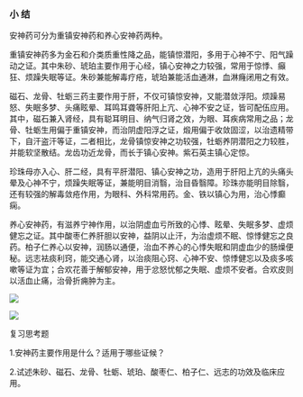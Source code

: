 ### 小 结	

安神药可分为重镇安神药和养心安神药两种。

重镇安神药多为金石和介类质重性降之品，能镇惊潜阳，多用于心神不宁、阳气躁动之证。其中朱砂、琥珀主要作用于心经，镇心安神之力较强，常用于惊悸、癲狂、烦躁失眠等证。朱砂兼能解毒疗疮，琥珀兼能活血通淋，血淋癃闭用之有效。

磁石、龙骨、牡蛎三药主要作用于肝，不仅可镇惊安神，又能潜敛浮阳。烦躁易怒、失眠多梦、头痛眩晕、耳鸣耳聋等肝阳上亢、心神不安之证，皆可配伍应用。其中，磁石兼入肾经，具有聪耳明目、纳气归肾之效，为眼、耳疾病常用之品；龙骨、牡蛎生用偏于重镇安神，而治阴虚阳浮之证，煅用偏于收敛固涩，以治遗精带下，自汗盗汗等证，二者相比，龙骨镇惊安神之功较强，牡蛎养阴潜阳之力较胜，并能软坚散结。龙齿功近龙骨，而长于镇心安神。紫石英主镇心定惊。

珍珠母亦入心、肝二经，具有平肝潜阳、镇心安神之功，造用于肝阳上亢的头痛头晕及心神不宁，烦躁失眠等证，兼能明目消翳，治目昏翳障。珍珠亦能明目除翳，还有较强的解毒敛疮作用，为眼科、外科常用药。金、铁以镇心为用，治心悸癫痫。

养心安神药，有滋养宁神作用，以治阴虚血亏所致的心悸、眩晕、失眠多梦、虚烦健忘之证。其中酸枣仁养肝胆以安神，益阴以止汗，为治虚烦不眠、惊悸健忘之良药。柏子仁养心以安神，润肠以通便，治血不养心的心悸失眠和阴虚血少的肠燥便秘。远志袪痰利窍，能交通心肾，以治痰阻心窍、心神不安、惊悸健忘以及痰多咳嗽等证为宜；合欢花善于解郁安神，用于忿怒忧郁之失眠、虚烦不安者。合欢皮则以活血止痛，治骨折痈肿为主。

![](img/9表1.jpg)

![](img/9表2.jpg)

复习思考题

1.安神药主要作用是什么？适用于哪些证候？

2.试述朱砂、磁石、龙骨、牡蛎、琥珀、酸枣仁、柏子仁、远志的功效及临床应用。
